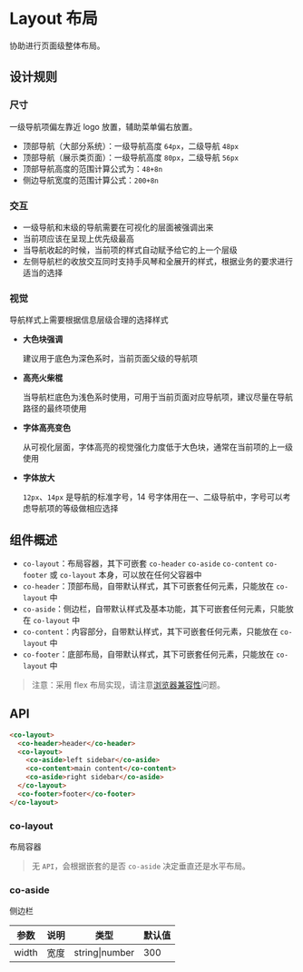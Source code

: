 <markdown>

# Layout 布局

协助进行页面级整体布局。

## 设计规则

### 尺寸

一级导航项偏左靠近 logo 放置，辅助菜单偏右放置。

- 顶部导航（大部分系统）：一级导航高度 `64px`，二级导航 `48px`
- 顶部导航（展示类页面）：一级导航高度 `80px`，二级导航 `56px`
- 顶部导航高度的范围计算公式为：`48+8n`
- 侧边导航宽度的范围计算公式：`200+8n`

### 交互

- 一级导航和末级的导航需要在可视化的层面被强调出来
- 当前项应该在呈现上优先级最高
- 当导航收起的时候，当前项的样式自动赋予给它的上一个层级
- 左侧导航栏的收放交互同时支持手风琴和全展开的样式，根据业务的要求进行适当的选择

### 视觉

导航样式上需要根据信息层级合理的选择样式

- **大色块强调**

  建议用于底色为深色系时，当前页面父级的导航项

- **高亮火柴棍**

  当导航栏底色为浅色系时使用，可用于当前页面对应导航项，建议尽量在导航路径的最终项使用

- **字体高亮变色**

  从可视化层面，字体高亮的视觉强化力度低于大色块，通常在当前项的上一级使用

- **字体放大**

  `12px`、`14px` 是导航的标准字号，14 号字体用在一、二级导航中，字号可以考虑导航项的等级做相应选择


## 组件概述

- `co-layout`：布局容器，其下可嵌套 `co-header` `co-aside` `co-content` `co-footer` 或 `co-layout` 本身，可以放在任何父容器中
- `co-header`：顶部布局，自带默认样式，其下可嵌套任何元素，只能放在 `co-layout` 中
- `co-aside`：侧边栏，自带默认样式及基本功能，其下可嵌套任何元素，只能放在 `co-layout` 中
- `co-content`：内容部分，自带默认样式，其下可嵌套任何元素，只能放在 `co-layout` 中
- `co-footer`：底部布局，自带默认样式，其下可嵌套任何元素，只能放在 `co-layout` 中

> 注意：采用 flex 布局实现，请注意[浏览器兼容性](https://caniuse.com/#search=flex)问题。

</markdown>

<markdown>

## API

```html
<co-layout>
  <co-header>header</co-header>
  <co-layout>
    <co-aside>left sidebar</co-aside>
    <co-content>main content</co-content>
    <co-aside>right sidebar</co-aside>
  </co-layout>
  <co-footer>footer</co-footer>
</co-layout>
```

### co-layout <Badge type="component" text="component" />

布局容器

> 无 `API`，会根据嵌套的是否 `co-aside` 决定垂直还是水平布局。

### co-aside <Badge type="component" text="component" />

侧边栏

| 参数  | 说明 | 类型           | 默认值 |
| ----- | ---- | -------------- | ------ |
| width | 宽度 | string\|number | 300    |

</markdown>
